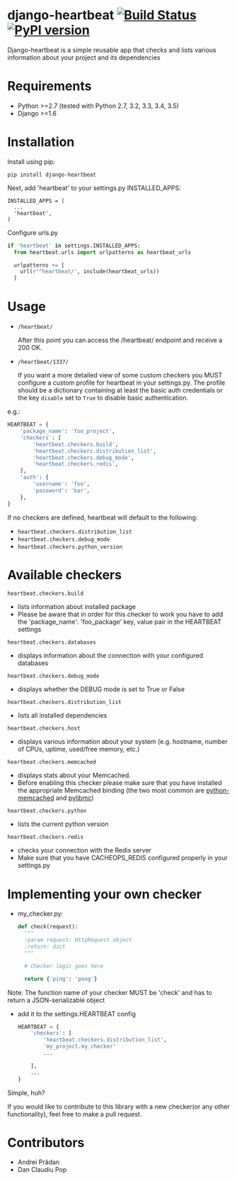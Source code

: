 # django-heartbeat  [![Build Status](https://travis-ci.org/pbs/django-heartbeat.svg?branch=master)](https://travis-ci.org/pbs/django-heartbeat) [![PyPI version](https://badge.fury.io/py/django-heartbeat.svg)](https://badge.fury.io/py/django-heartbeat)

Django-heartbeat is a simple reusable app that checks and lists various information
about your project and its dependencies

# Requirements

* Python >=2.7 (tested with Python 2.7, 3.2, 3.3, 3.4, 3.5)
* Django >=1.6

# Installation

Install using pip:
```
pip install django-heartbeat
```

Next, add 'heartbeat' to your settings.py INSTALLED_APPS:
```
INSTALLED_APPS = (
  ...
  'heartbeat',
)
```

Configure urls.py

```Python
if 'heartbeat' in settings.INSTALLED_APPS:
  from heartbeat.urls import urlpatterns as heartbeat_urls

  urlpatterns += [
    url(r'^heartbeat/', include(heartbeat_urls))
  ]
```

# Usage
- `/heartbeat/`

  After this point you can access the /heartbeat/ endpoint and receive a 200 OK.


- `/heartbeat/1337/`

  If you want a more detailed view of some custom checkers you MUST configure a
custom profile for heartbeat in your settings.py. The profile should be
a dictionary containing at least the basic auth credentials or the key `disable`
set to `True` to disable basic authentication.

e.g.:

  ```Python
  HEARTBEAT = {
      'package_name': 'foo_project',
      'checkers': [
          'heartbeat.checkers.build',
          'heartbeat.checkers.distribution_list',
          'heartbeat.checkers.debug_mode',
          'heartbeat.checkers.redis',
      ],
      'auth': {
          'username': 'foo',
          'password': 'bar',
      },
  }
  ```

If no checkers are defined, heartbeat will default to the following:
- `heartbeat.checkers.distribution_list`
- `heartbeat.checkers.debug_mode`
- `heartbeat.checkers.python_version`


# Available checkers

`heartbeat.checkers.build`
  - lists information about installed package
  - Please be aware that in order for this checker to work you have to add the
  'package_name': 'foo_package' key, value pair in the HEARTBEAT settings

`heartbeat.checkers.databases`
  - displays information about the connection with your configured databases

`heartbeat.checkers.debug_mode`
  - displays whether the DEBUG mode is set to True or False

`heartbeat.checkers.distribution_list`
  - lists all installed dependencies
  
`heartbeat.checkers.host`
  - displays various information about your system
  (e.g. hostname, number of CPUs, uptime, used/free memory, etc.)

`heartbeat.checkers.memcached`
  - displays stats about your Memcached.
  - Before enabling this checker please make sure that you have installed the appropriate Memcached binding (the two most common are [python-memcached](https://pypi.python.org/pypi/python-memcached) and [pylibmc](https://pypi.python.org/pypi/pylibmc))

`heartbeat.checkers.python`
  - lists the current python version

`heartbeat.checkers.redis`
  - checks your connection with the Redis server
  - Make sure that you have CACHEOPS_REDIS configured properly in your settings.py




# Implementing your own checker
- my_checker.py:
  ```Python
  def check(request):
    """
    :param request: HttpRequest object
    :return: dict
    """

    # Checker logic goes here

    return {'ping': 'pong'}
  ```
Note: The function name of your checker MUST be 'check' and has to return a JSON-serializable object

- add it to the settings.HEARTBEAT config
  ```Python
  HEARTBEAT = {
      'checkers': [
          'heartbeat.checkers.distribution_list',
          'my_project.my_checker'
          ...

      ],
      ...
  }
  ```

Simple, huh?

If you would like to contribute to this library with a new checker(or any other
functionality), feel free to make a pull request.


# Contributors
- Andrei Prădan
- Dan Claudiu Pop
